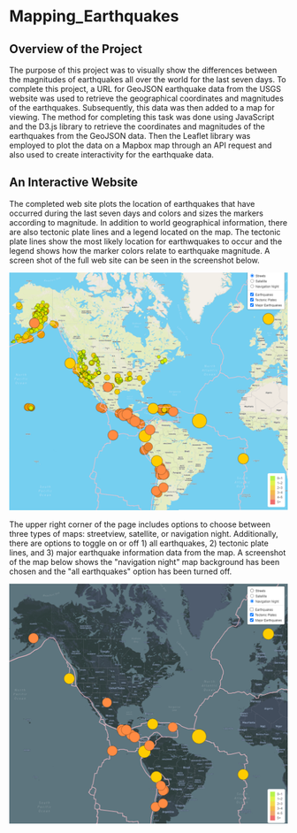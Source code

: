 # Mapping_Earthquakes
## Overview of the Project
The purpose of this project was to visually show the differences between the magnitudes of earthquakes all over the world for the last seven days.  To complete this project, a URL for GeoJSON earthquake data from the USGS website was used to retrieve the geographical coordinates and magnitudes of the earthquakes.  Subsequently, this data was then added to a map for viewing.  The method for completing this task was done using JavaScript and the D3.js library to retrieve the coordinates and magnitudes of the earthquakes from the GeoJSON data. Then the Leaflet library was employed to plot the data on a Mapbox map through an API request and also used to create interactivity for the earthquake data.

## An Interactive Website
The completed web site plots the location of earthquakes that have occurred during the last seven days and colors and sizes the markers according to magnitude. In addition to world geographical information, there are also tectonic plate lines and a legend located on the map.  The tectonic plate lines show the most likely location for earthwquakes to occur and the legend shows how the marker colors relate to earthquake magnitude. A screen shot of the full web site can be seen in the screenshot below. 

![full view of mapping earthquakes web site](screenshots/me1.png)

The upper right corner of the page includes options to choose between three types of maps: streetview, satellite, or navigation night. Additionally, there are options to toggle on or off 1) all earthquakes, 2) tectonic plate lines, and 3) major earthquake information data from the map.  A screenshot of the map below shows the "navigation night" map background has been chosen and the "all earthquakes" option has been turned off.  

![different map options selected on the mapping earthquakes web site](screenshots/me2.png)
